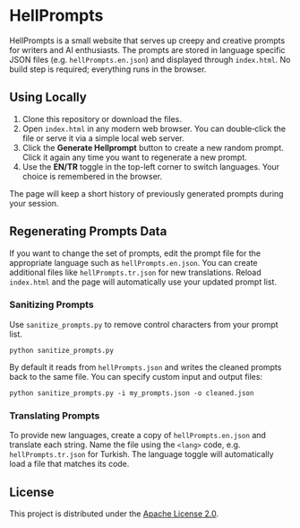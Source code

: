 # HellPrompts

HellPrompts is a small website that serves up creepy and creative prompts for writers and AI enthusiasts. The prompts are stored in language specific JSON files (e.g. `hellPrompts.en.json`) and displayed through `index.html`. No build step is required; everything runs in the browser.

## Using Locally

1. Clone this repository or download the files.
2. Open `index.html` in any modern web browser. You can double‑click the file or serve it via a simple local web server.
3. Click the **Generate Hellprompt** button to create a new random prompt. Click it again any time you want to regenerate a new prompt.
4. Use the **EN/TR** toggle in the top-left corner to switch languages. Your choice is remembered in the browser.

The page will keep a short history of previously generated prompts during your session.

## Regenerating Prompts Data

If you want to change the set of prompts, edit the prompt file for the appropriate language such as `hellPrompts.en.json`. You can create additional files like `hellPrompts.tr.json` for new translations. Reload `index.html` and the page will automatically use your updated prompt list.

### Sanitizing Prompts

Use `sanitize_prompts.py` to remove control characters from your prompt list.

```
python sanitize_prompts.py
```

By default it reads from `hellPrompts.json` and writes the cleaned prompts back to the same file. You can specify custom input and output files:

```
python sanitize_prompts.py -i my_prompts.json -o cleaned.json
```

### Translating Prompts

To provide new languages, create a copy of `hellPrompts.en.json` and translate each string. Name the file using the `<lang>` code, e.g. `hellPrompts.tr.json` for Turkish. The language toggle will automatically load a file that matches its code.

## License

This project is distributed under the [Apache License 2.0](LICENSE).

